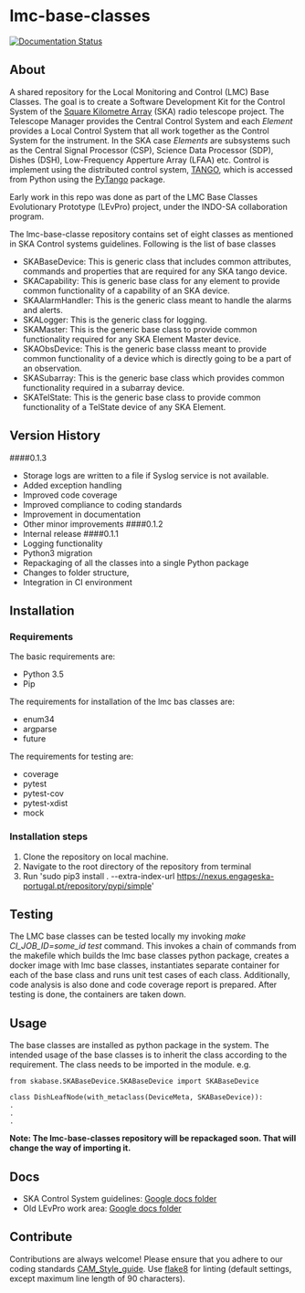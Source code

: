 # lmc-base-classes



[![Documentation Status](https://readthedocs.org/projects/lmc-base-classes/badge/?version=latest)](https://developerskatelescopeorg.readthedocs.io/projects/lmc-base-classes/en/latest/?badge=latest)



## About

A shared repository for the Local Monitoring and Control (LMC) Base Classes. The goal is to create a Software Development Kit for the Control System of the [Square Kilometre Array](http://skatelescope.org/) (SKA) radio telescope project. The Telescope Manager provides the Central Control System and each _Element_ provides a Local Control System that all work together as the Control System for the instrument. In the SKA case _Elements_ are subsystems such as the Central Signal Processor (CSP), Science Data Processor (SDP), Dishes (DSH), Low-Frequency Apperture Array (LFAA) etc.  Control is implement using the distributed control system, [TANGO](http://www.tango-controls.org), which is accessed from Python using the [PyTango](https://github.com/tango-controls/pytango) package.


Early work in this repo was done as part of the LMC Base Classes Evolutionary Prototype (LEvPro) project, under the INDO-SA collaboration program.

The lmc-base-classe repository contains set of eight classes as mentioned in SKA Control systems guidelines. Following is the list of base classes
- SKABaseDevice: This is generic class that includes common attributes, commands and properties that are required for any SKA tango device.
- SKACapability: This is generic base class for any element to provide common functionality of a capability of an SKA device.
- SKAAlarmHandler: This is the generic class meant to handle the alarms and alerts.
- SKALogger: This is the generic class for logging.
- SKAMaster: This is the generic base class to provide common functionality required for any SKA Element Master device.
- SKAObsDevice: This is the generic base classs meant to provide common functionality of a device which is directly going to be a part of an observation.
- SKASubarray: This is the generic base class which provides common functionality required in a subarray device.
- SKATelState: This is the generic base class to provide common functionality of a TelState device of any SKA Element.

## Version History
####0.1.3
- Storage logs are written to a file if Syslog service is not available.
- Added exception handling
- Improved code coverage
- Improved compliance to coding standards
- Improvement in documentation
- Other minor improvements
####0.1.2
 - Internal release
####0.1.1
- Logging functionality
- Python3 migration
- Repackaging of all the classes into a single Python package
- Changes to folder structure,
- Integration in CI environment

## Installation
### Requirements
The basic requirements are:
- Python 3.5
- Pip

The requirements for installation of the lmc bas classes are:
- enum34
- argparse
- future

The requirements for testing are:
- coverage
- pytest
- pytest-cov
- pytest-xdist
- mock

### Installation steps
1. Clone the repository on local machine.
2. Navigate to the root directory of the repository from terminal
3. Run 'sudo pip3 install . --extra-index-url https://nexus.engageska-portugal.pt/repository/pypi/simple'

## Testing
The LMC base classes can be tested locally my invoking *make CI_JOB_ID=some_id test* command.
This invokes a chain of commands from the makefile which builds the lmc base classes
python package, creates a docker image with lmc base classes, instantiates separate
container for each of the base class and runs unit test cases of each class. Additionally,
code analysis is also done and code coverage report is prepared.
After testing is done, the containers are taken down.

## Usage
The base classes are installed as python package in the system. The intended usage of the base classes is to inherit the class according to the requirement. The class needs to be imported in the module. e.g.
```
from skabase.SKABaseDevice.SKABaseDevice import SKABaseDevice

class DishLeafNode(with_metaclass(DeviceMeta, SKABaseDevice)):
.
.
.
```

**Note: The lmc-base-classes repository will be repackaged soon. That will change the way of importing it.**

## Docs
- SKA Control System guidelines:  [Google docs folder](https://drive.google.com/drive/folders/0B8fhAW5QnZQWQ2ZlcjhVS0NmRms)
- Old LEvPro work area: [Google docs folder](https://drive.google.com/drive/folders/0B8fhAW5QnZQWVHVFVGVXT2Via28)



## Contribute
Contributions are always welcome! Please ensure that you adhere to our coding standards [CAM_Style_guide](https://docs.google.com/document/d/1aZoIyR9tz5rCWr2qJKuMTmKp2IzHlFjrCFrpDDHFypM/edit?usp=sharing).  Use [flake8](http://flake8.pycqa.org/en/latest/) for linting (default settings, except maximum line length of 90 characters).
